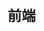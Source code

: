---
title: 前端
description: 作为全栈选手不得不play的一环
image: img.png

# Badge style
style:
    background: "#6495ED"
    color: "#fff"
---